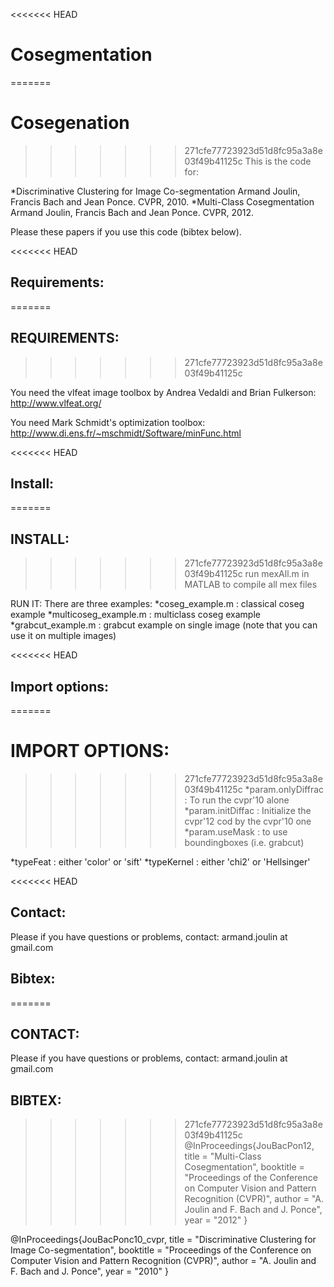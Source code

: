 <<<<<<< HEAD
# Cosegmentation
=======
# Cosegenation
>>>>>>> 271cfe77723923d51d8fc95a3a8e03f49b41125c
This is the code for:

*Discriminative Clustering for Image Co-segmentation
Armand Joulin, Francis Bach and Jean Ponce.
CVPR, 2010.
*Multi-Class Cosegmentation
Armand Joulin, Francis Bach and Jean Ponce.
CVPR, 2012.

Please these papers if you use this code (bibtex below).

<<<<<<< HEAD
## Requirements:
=======
## REQUIREMENTS:
>>>>>>> 271cfe77723923d51d8fc95a3a8e03f49b41125c

You need the vlfeat image toolbox by Andrea Vedaldi and Brian Fulkerson:
http://www.vlfeat.org/

You need Mark Schmidt's optimization toolbox:
http://www.di.ens.fr/~mschmidt/Software/minFunc.html

<<<<<<< HEAD
## Install:
=======
## INSTALL:
>>>>>>> 271cfe77723923d51d8fc95a3a8e03f49b41125c
run mexAll.m in MATLAB to compile all mex files

RUN IT:
There are three examples:
*coseg_example.m : classical coseg example
*multicoseg_example.m : multiclass coseg example
*grabcut_example.m : grabcut example on single image (note that you can use it on multiple images)

<<<<<<< HEAD
## Import options:
=======
# IMPORT OPTIONS:
>>>>>>> 271cfe77723923d51d8fc95a3a8e03f49b41125c
*param.onlyDiffrac : To run the cvpr'10 alone 
*param.initDiffac : Initialize the cvpr'12 cod by the cvpr'10 one 
*param.useMask : to use boundingboxes (i.e. grabcut)

*typeFeat : either 'color' or 'sift'
*typeKernel : either 'chi2' or 'Hellsinger'

<<<<<<< HEAD
## Contact:
Please if you have questions or problems, contact:
armand.joulin at gmail.com

## Bibtex:
=======
## CONTACT:
Please if you have questions or problems, contact:
armand.joulin at gmail.com

## BIBTEX:
>>>>>>> 271cfe77723923d51d8fc95a3a8e03f49b41125c
@InProceedings{JouBacPon12,
   title = "Multi-Class Cosegmentation",
   booktitle = "Proceedings of the Conference on Computer Vision and Pattern Recognition (CVPR)",
   author = "A. Joulin and F. Bach and J. Ponce",
   year = "2012"
}

@InProceedings{JouBacPonc10_cvpr,
   title = "Discriminative Clustering for Image Co-segmentation",
   booktitle = "Proceedings of the Conference on Computer Vision and Pattern Recognition (CVPR)",
   author = "A. Joulin and F. Bach and J. Ponce",
   year = "2010"
}
